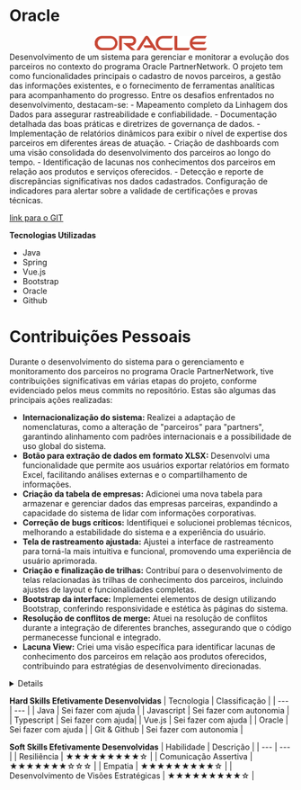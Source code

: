 # Oracle 
<div align="center"> 
<img width="200px" title="oracle" src="assets/oracle_logo.png"/>
</div>
Desenvolvimento de um sistema para gerenciar e monitorar a evolução dos parceiros no contexto do programa Oracle PartnerNetwork. O projeto tem como funcionalidades principais o cadastro de novos parceiros, a gestão das informações existentes, e o fornecimento de ferramentas analíticas para acompanhamento do progresso.
Entre os desafios enfrentados no desenvolvimento, destacam-se:
- Mapeamento completo da Linhagem dos Dados para assegurar rastreabilidade e confiabilidade.
- Documentação detalhada das boas práticas e diretrizes de governança de dados.
- Implementação de relatórios dinâmicos para exibir o nível de expertise dos parceiros em diferentes áreas de atuação.
- Criação de dashboards com uma visão consolidada do desenvolvimento dos parceiros ao longo do tempo.
- Identificação de lacunas nos conhecimentos dos parceiros em relação aos produtos e serviços oferecidos.
- Detecção e reporte de discrepâncias significativas nos dados cadastrados.
Configuração de indicadores para alertar sobre a validade de certificações e provas técnicas.

[link para o GIT](https://github.com/api-4-sem/api) <br />

**Tecnologias Utilizadas**
- Java <br />
- Spring <br />
- Vue.js <br />
- Bootstrap <br />
- Oracle <br />
- Github <br />

# Contribuições Pessoais
Durante o desenvolvimento do sistema para o gerenciamento e monitoramento dos parceiros no programa Oracle PartnerNetwork, tive contribuições significativas em várias etapas do projeto, conforme evidenciado pelos meus commits no repositório. Estas são algumas das principais ações realizadas:

- **Internacionalização do sistema:** Realizei a adaptação de nomenclaturas, como a alteração de "parceiros" para "partners", garantindo alinhamento com padrões internacionais e a possibilidade de uso global do sistema.
- **Botão para extração de dados em formato XLSX:** Desenvolvi uma funcionalidade que permite aos usuários exportar relatórios em formato Excel, facilitando análises externas e o compartilhamento de informações.
- **Criação da tabela de empresas:** Adicionei uma nova tabela para armazenar e gerenciar dados das empresas parceiras, expandindo a capacidade do sistema de lidar com informações corporativas.
- **Correção de bugs críticos:** Identifiquei e solucionei problemas técnicos, melhorando a estabilidade do sistema e a experiência do usuário.
- **Tela de rastreamento ajustada:** Ajustei a interface de rastreamento para torná-la mais intuitiva e funcional, promovendo uma experiência de usuário aprimorada.
- **Criação e finalização de trilhas:** Contribuí para o desenvolvimento de telas relacionadas às trilhas de conhecimento dos parceiros, incluindo ajustes de layout e funcionalidades completas.
- **Bootstrap da interface:** Implementei elementos de design utilizando Bootstrap, conferindo responsividade e estética às páginas do sistema.
- **Resolução de conflitos de merge:** Atuei na resolução de conflitos durante a integração de diferentes branches, assegurando que o código permanecesse funcional e integrado.
- **Lacuna View:** Criei uma visão específica para identificar lacunas de conhecimento dos parceiros em relação aos produtos oferecidos, contribuindo para estratégias de desenvolvimento direcionadas.

<details>

```
 download(data:any){
    var a = document.createElement("a") as any;
    document.body.appendChild(a);
    a.style = "display: none";
    var blob =  new Blob([data], {
                type: 'application/vnd.ms-excel'})
        , url = window.URL.createObjectURL(blob);
    a.href = url;
    a.click();
    window.URL.revokeObjectURL(url);
}
extrairRelatorio() {
    axios.get("relatorio/1").then(x=>this.download(x.data));
}
  async getColaboradores() {
    const response = await axios.get("colaborador/1");
    this.listaDeColaboradores = response.data;
  }
```

```
  async getProgresso(colaboradorId: string | null | any) {
    if (colaboradorId === null || colaboradorId === "0") {
      this.chartData = {
        labels: [],
        datasets: [{ data: [] }],
      };
      return;
    }
    const response = await axios.get(`progresso-colaborador/${colaboradorId}`);
    const progresso = response.data as {
      porcentagemAndamento: number;
      nomeTrilha: string;
    }[];
    this.chartData = {
      labels: progresso.map((p) => p.nomeTrilha),
      datasets: [{ data: progresso.map((p) => p.porcentagemAndamento) }],
    };
  }
```

```
    created() {
        let empresaId = +this.$route.params.id 
        axios.get('progresso-colaborador/habilidades/'+this.colaboradorSelecionado)
            .then(x => {
                this.integracoes = x.data
                   this.integracoes.forEach((inte:any, i)=> {
                    let ok = "percentagem-ok"+i;
                    let nok = "percentagem-nok"+i;
                    let porcentagemConclusao = (inte.expertisesConcluidas.id.length / inte.expertisesPorTrilha.id.length);
                    setTimeout(() => {
                        console.log(ok, nok)
                        document.getElementById(ok)!.style.width = `${(porcentagemConclusao) * 100}%`
                        document.getElementById(nok)!.style.width = `${(1 - porcentagemConclusao) * 100}%`
                    }, 1000)
                    
                })
            })
    }
```


</details>


**Hard Skills Efetivamente Desenvolvidas**
| Tecnologia | Classificação |
| --- | --- |
| Java | Sei fazer com ajuda |
| Javascript | Sei fazer com autonomia |
| Typescript | Sei fazer com ajuda|
| Vue.js | Sei fazer com ajuda |
| Oracle | Sei fazer com ajuda |
| Git & Github | Sei fazer com autonomia |

**Soft Skills Efetivamente Desenvolvidas**
| Habilidade | Descrição |
| --- | --- |
| Resiliência | ★★★★★★★★★☆ |
| Comunicação Assertiva | ★★★★★★★☆☆☆ |
| Empatia | ★★★★★★★★★☆ |
| Desenvolvimento de Visões Estratégicas | ★★★★★★★★★☆ |